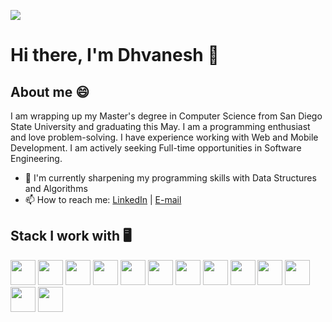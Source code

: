 ![](https://media.giphy.com/media/OkJat1YNdoD3W/giphy.gif)

# Hi there, I'm Dhvanesh 👋

## About me 😄

I am wrapping up my Master's degree in Computer Science from San Diego State University and graduating this May. I am a programming enthusiast and love problem-solving. I have experience working with Web and Mobile Development. I am actively seeking Full-time opportunities in Software Engineering. 

* 🌱 I'm currently sharpening my programming skills with Data Structures and Algorithms 
* 📫 How to reach me: [LinkedIn](https://www.linkedin.com/in/dhvaneshshah97/) | [E-mail](mailto:dhvaneshshah97@gmail.com)

## Stack I work with 🖥️

<code><img height="40" src="https://www.vectorlogo.zone/logos/reactjs/reactjs-ar21.svg"></code>
<code><img height="40" src="https://www.vectorlogo.zone/logos/nodejs/nodejs-ar21.svg"></code>
<code><img height="40" src="https://www.vectorlogo.zone/logos/expressjs/expressjs-ar21.svg"></code>
<code><img height="40" src="https://www.vectorlogo.zone/logos/mongodb/mongodb-ar21.svg"></code>
<code><img height="40" src="https://www.vectorlogo.zone/logos/graphql/graphql-ar21.svg"></code>
<code><img height="40" src="https://www.vectorlogo.zone/logos/angular/angular-ar21.svg"></code>
<code><img height="40" src="https://www.vectorlogo.zone/logos/typescriptlang/typescriptlang-ar21.svg"></code>
<code><img height="40" src="https://www.vectorlogo.zone/logos/getpostman/getpostman-ar21.svg"></code>
<code><img height="40" src="https://www.vectorlogo.zone/logos/python/python-ar21.svg"></code>
<code><img height="40" src="https://www.vectorlogo.zone/logos/git-scm/git-scm-ar21.svg"></code>
<code><img height="40" src="https://www.vectorlogo.zone/logos/github/github-ar21.svg"></code>
<code><img height="40" src="https://www.vectorlogo.zone/logos/flutterio/flutterio-ar21.svg"></code>
<code><img height="40" src="https://www.appstud.com/wp-content/uploads/2018/03/React-Native-Titre.png"></code>

<!--
**dhvaneshshah97/dhvaneshshah97** is a ✨ _special_ ✨ repository because its `README.md` (this file) appears on your GitHub profile.

Here are some ideas to get you started:

* 🔭 I’m currently working on ...
* 🌱 I’m currently learning ...
* 👯 I’m looking to collaborate on ...
* 🤔 I’m looking for help with ...
* 💬 Ask me about ...
* 📫 How to reach me: ...
* 😄 Pronouns: ...
* ⚡ Fun fact: ...

-->
